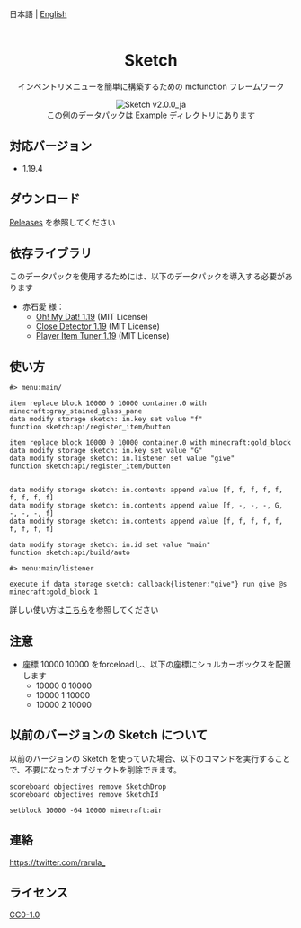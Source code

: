 日本語 | [English](README.md)
<br><br/>

<div align=center>

# Sketch
インベントリメニューを簡単に構築するための mcfunction フレームワーク

![Sketch v2.0.0_ja](https://user-images.githubusercontent.com/74240663/229465231-a4b20e5b-0f1c-422d-a85e-499710039427.gif)  
この例のデータパックは [Example](Example) ディレクトリにあります

</div>

## 対応バージョン
- 1.19.4

## ダウンロード
[Releases](https://github.com/rarula/Sketch/releases) を参照してください

## 依存ライブラリ
このデータパックを使用するためには、以下のデータパックを導入する必要があります
- 赤石愛 様：
  - [Oh! My Dat! 1.19](https://github.com/Ai-Akaishi/OhMyDat) (MIT License)
  - [Close Detector 1.19](https://github.com/Ai-Akaishi/CloseDetector) (MIT License)
  - [Player Item Tuner 1.19](https://github.com/Ai-Akaishi/PlayerItemTuner) (MIT License)

## 使い方
```mcfunction
#> menu:main/

item replace block 10000 0 10000 container.0 with minecraft:gray_stained_glass_pane
data modify storage sketch: in.key set value "f"
function sketch:api/register_item/button

item replace block 10000 0 10000 container.0 with minecraft:gold_block
data modify storage sketch: in.key set value "G"
data modify storage sketch: in.listener set value "give"
function sketch:api/register_item/button


data modify storage sketch: in.contents append value [f, f, f, f, f, f, f, f, f]
data modify storage sketch: in.contents append value [f, -, -, -, G, -, -, -, f]
data modify storage sketch: in.contents append value [f, f, f, f, f, f, f, f, f]

data modify storage sketch: in.id set value "main"
function sketch:api/build/auto
```
```mcfunction
#> menu:main/listener

execute if data storage sketch: callback{listener:"give"} run give @s minecraft:gold_block 1
```

詳しい使い方は[こちら](https://github.com/rarula/Sketch/wiki/Tutorial)を参照してください

## 注意
- 座標 10000 10000 をforceloadし、以下の座標にシュルカーボックスを配置します
    - 10000 0 10000
    - 10000 1 10000
    - 10000 2 10000

## 以前のバージョンの Sketch について
以前のバージョンの Sketch を使っていた場合、以下のコマンドを実行することで、不要になったオブジェクトを削除できます。
```mcfunction
scoreboard objectives remove SketchDrop
scoreboard objectives remove SketchId

setblock 10000 -64 10000 minecraft:air
```

## 連絡
<https://twitter.com/rarula_>

## ライセンス
[CC0-1.0](LICENSE)
